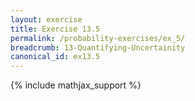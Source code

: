 ```yaml
---
layout: exercise
title: Exercise 13.5
permalink: /probability-exercises/ex_5/
breadcrumb: 13-Quantifying-Uncertainity
canonical_id: ex13.5
---
```


{% include mathjax_support %}
